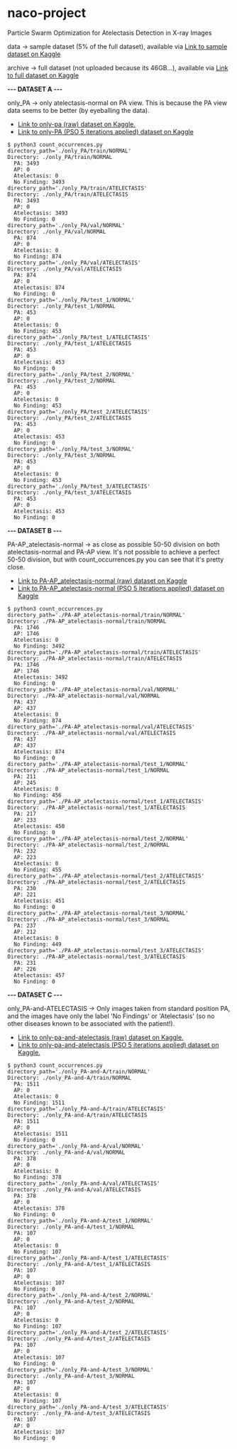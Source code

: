 # naco-project
Particle Swarm Optimization for Atelectasis Detection in X-ray Images

data -> sample dataset (5% of the full dataset), available via [Link to sample dataset on Kaggle](https://www.kaggle.com/datasets/nih-chest-xrays/sample)

archive -> full dataset (not uploaded because its 46GB...), available via [Link to full dataset on Kaggle](https://www.kaggle.com/datasets/nih-chest-xrays/data)

**--- DATASET A ---**

only_PA -> only atelectasis-normal on PA view. This is because the PA view data seems to be better (by eyeballing the data).

- [Link to only-pa (raw) dataset on Kaggle.](https://www.kaggle.com/datasets/lisanneweidmann/only-pa)
- [Link to only-PA (PSO 5 iterations applied) dataset on Kaggle]( https://www.kaggle.com/datasets/lisanneweidmann/only-pa-pso5)

```
$ python3 count_occurrences.py 
directory_path='./only_PA/train/NORMAL'
Directory: ./only_PA/train/NORMAL
  PA: 3493
  AP: 0
  Atelectasis: 0
  No Finding: 3493
directory_path='./only_PA/train/ATELECTASIS'
Directory: ./only_PA/train/ATELECTASIS
  PA: 3493
  AP: 0
  Atelectasis: 3493
  No Finding: 0
directory_path='./only_PA/val/NORMAL'
Directory: ./only_PA/val/NORMAL
  PA: 874
  AP: 0
  Atelectasis: 0
  No Finding: 874
directory_path='./only_PA/val/ATELECTASIS'
Directory: ./only_PA/val/ATELECTASIS
  PA: 874
  AP: 0
  Atelectasis: 874
  No Finding: 0
directory_path='./only_PA/test_1/NORMAL'
Directory: ./only_PA/test_1/NORMAL
  PA: 453
  AP: 0
  Atelectasis: 0
  No Finding: 453
directory_path='./only_PA/test_1/ATELECTASIS'
Directory: ./only_PA/test_1/ATELECTASIS
  PA: 453
  AP: 0
  Atelectasis: 453
  No Finding: 0
directory_path='./only_PA/test_2/NORMAL'
Directory: ./only_PA/test_2/NORMAL
  PA: 453
  AP: 0
  Atelectasis: 0
  No Finding: 453
directory_path='./only_PA/test_2/ATELECTASIS'
Directory: ./only_PA/test_2/ATELECTASIS
  PA: 453
  AP: 0
  Atelectasis: 453
  No Finding: 0
directory_path='./only_PA/test_3/NORMAL'
Directory: ./only_PA/test_3/NORMAL
  PA: 453
  AP: 0
  Atelectasis: 0
  No Finding: 453
directory_path='./only_PA/test_3/ATELECTASIS'
Directory: ./only_PA/test_3/ATELECTASIS
  PA: 453
  AP: 0
  Atelectasis: 453
  No Finding: 0
```

**--- DATASET B ---**

PA-AP_atelectasis-normal -> as close as possible 50-50 division on both atelectasis-normal and PA-AP view. It's not possible to achieve a perfect 50-50 division, but with count_occurrences.py you can see that it's pretty close.

- [Link to PA-AP_atelectasis-normal (raw) dataset on Kaggle](https://www.kaggle.com/datasets/lisanneweidmann/pa-ap-atelectasis-normal)
- [Link to PA-AP_atelectasis-normal (PSO 5 iterations applied) dataset on Kaggle](https://www.kaggle.com/datasets/lisanneweidmann/pa-ap-atelectasis-normal-pso5)
```
$ python3 count_occurrences.py 
directory_path='./PA-AP_atelectasis-normal/train/NORMAL'
Directory: ./PA-AP_atelectasis-normal/train/NORMAL
  PA: 1746
  AP: 1746
  Atelectasis: 0
  No Finding: 3492
directory_path='./PA-AP_atelectasis-normal/train/ATELECTASIS'
Directory: ./PA-AP_atelectasis-normal/train/ATELECTASIS
  PA: 1746
  AP: 1746
  Atelectasis: 3492
  No Finding: 0
directory_path='./PA-AP_atelectasis-normal/val/NORMAL'
Directory: ./PA-AP_atelectasis-normal/val/NORMAL
  PA: 437
  AP: 437
  Atelectasis: 0
  No Finding: 874
directory_path='./PA-AP_atelectasis-normal/val/ATELECTASIS'
Directory: ./PA-AP_atelectasis-normal/val/ATELECTASIS
  PA: 437
  AP: 437
  Atelectasis: 874
  No Finding: 0
directory_path='./PA-AP_atelectasis-normal/test_1/NORMAL'
Directory: ./PA-AP_atelectasis-normal/test_1/NORMAL
  PA: 211
  AP: 245
  Atelectasis: 0
  No Finding: 456
directory_path='./PA-AP_atelectasis-normal/test_1/ATELECTASIS'
Directory: ./PA-AP_atelectasis-normal/test_1/ATELECTASIS
  PA: 217
  AP: 233
  Atelectasis: 450
  No Finding: 0
directory_path='./PA-AP_atelectasis-normal/test_2/NORMAL'
Directory: ./PA-AP_atelectasis-normal/test_2/NORMAL
  PA: 232
  AP: 223
  Atelectasis: 0
  No Finding: 455
directory_path='./PA-AP_atelectasis-normal/test_2/ATELECTASIS'
Directory: ./PA-AP_atelectasis-normal/test_2/ATELECTASIS
  PA: 230
  AP: 221
  Atelectasis: 451
  No Finding: 0
directory_path='./PA-AP_atelectasis-normal/test_3/NORMAL'
Directory: ./PA-AP_atelectasis-normal/test_3/NORMAL
  PA: 237
  AP: 212
  Atelectasis: 0
  No Finding: 449
directory_path='./PA-AP_atelectasis-normal/test_3/ATELECTASIS'
Directory: ./PA-AP_atelectasis-normal/test_3/ATELECTASIS
  PA: 231
  AP: 226
  Atelectasis: 457
  No Finding: 0
```

**--- DATASET C ---**

only_PA-and-ATELECTASIS -> Only images taken from standard position PA, and the images have only the label 'No Findings' or 'Atelectasis' (so no other diseases known to be associated with the patient!). 

- [Link to only-pa-and-atelectasis (raw) dataset on Kaggle.](https://www.kaggle.com/datasets/lisanneweidmann/only-pa-and-atelectasis)
- [Link to only-pa-and-atelectasis (PSO 5 iterations applied) dataset on Kaggle.](https://www.kaggle.com/datasets/lisanneweidmann/only-pa-atelectasis-pso5)
```
$ python3 count_occurrences.py 
directory_path='./only_PA-and-A/train/NORMAL'
Directory: ./only_PA-and-A/train/NORMAL
  PA: 1511
  AP: 0
  Atelectasis: 0
  No Finding: 1511
directory_path='./only_PA-and-A/train/ATELECTASIS'
Directory: ./only_PA-and-A/train/ATELECTASIS
  PA: 1511
  AP: 0
  Atelectasis: 1511
  No Finding: 0
directory_path='./only_PA-and-A/val/NORMAL'
Directory: ./only_PA-and-A/val/NORMAL
  PA: 378
  AP: 0
  Atelectasis: 0
  No Finding: 378
directory_path='./only_PA-and-A/val/ATELECTASIS'
Directory: ./only_PA-and-A/val/ATELECTASIS
  PA: 378
  AP: 0
  Atelectasis: 378
  No Finding: 0
directory_path='./only_PA-and-A/test_1/NORMAL'
Directory: ./only_PA-and-A/test_1/NORMAL
  PA: 107
  AP: 0
  Atelectasis: 0
  No Finding: 107
directory_path='./only_PA-and-A/test_1/ATELECTASIS'
Directory: ./only_PA-and-A/test_1/ATELECTASIS
  PA: 107
  AP: 0
  Atelectasis: 107
  No Finding: 0
directory_path='./only_PA-and-A/test_2/NORMAL'
Directory: ./only_PA-and-A/test_2/NORMAL
  PA: 107
  AP: 0
  Atelectasis: 0
  No Finding: 107
directory_path='./only_PA-and-A/test_2/ATELECTASIS'
Directory: ./only_PA-and-A/test_2/ATELECTASIS
  PA: 107
  AP: 0
  Atelectasis: 107
  No Finding: 0
directory_path='./only_PA-and-A/test_3/NORMAL'
Directory: ./only_PA-and-A/test_3/NORMAL
  PA: 107
  AP: 0
  Atelectasis: 0
  No Finding: 107
directory_path='./only_PA-and-A/test_3/ATELECTASIS'
Directory: ./only_PA-and-A/test_3/ATELECTASIS
  PA: 107
  AP: 0
  Atelectasis: 107
  No Finding: 0
```


